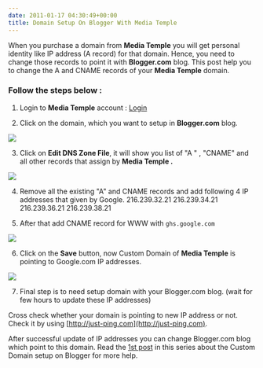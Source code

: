 ```yaml
---
date: 2011-01-17 04:30:49+00:00
title: Domain Setup On Blogger With Media Temple
---
```


When you purchase a domain from **Media Temple** you will get personal identity like IP address (A record) for that domain. Hence,  you need to change those records to point it with **Blogger.com** blog. This post help you to change the A and CNAME records of your **Media Temple** domain.


### Follow the steps below :





	
  1. Login to **Media Temple** account : [Login](http://mediatemple.net/)

	
  2. Click on the domain, which you want to setup in **Blogger.com** blog.

[![](https://rtcamp.com/wp-content/uploads/2011/01/b2w-mediatemple-1.jpg)](https://rtcamp.com/wp-content/uploads/2011/01/b2w-mediatemple-1.jpg)
	
  3. Click on **Edit DNS Zone File**, it will show you list of "A " , "CNAME" and all other records that assign by **Media Temple .**

[![](https://rtcamp.com/wp-content/uploads/2011/01/b2w-mediatemple-4.jpg)](https://rtcamp.com/wp-content/uploads/2011/01/b2w-mediatemple-4.jpg)
	
  4. Remove all the existing "A" and CNAME records and add following 4 IP addresses that given by Google.
216.239.32.21
216.239.34.21
216.239.36.21
216.239.38.21

	
  5. After that add CNAME record for WWW with `ghs.google.com`

[![](https://rtcamp.com/wp-content/uploads/2011/01/b2w-mediatemple-2-600x232.jpg)](https://rtcamp.com/wp-content/uploads/2011/01/b2w-mediatemple-2.jpg)
	
  6. Click on the **Save** button, now Custom Domain of **Media Temple** is pointing to Google.com IP addresses.

[![](https://rtcamp.com/wp-content/uploads/2011/01/b2w-mediatemple-3.jpg)](https://rtcamp.com/wp-content/uploads/2011/01/b2w-mediatemple-3.jpg)
	
  7. Final step is to need setup domain with your Blogger.com blog. (wait for few hours to update these IP addresses)


Cross check whether your domain is pointing to new IP address or not. Check it by using [http://just-ping.com](http://just-ping.com).

After successful update of IP addresses you can change Blogger.com blog which point to this domain. Read the [1st post](http://bloggertowp.org/how-to-setup-a-custom-domain-with-blogger/) in this series about the Custom Domain setup on Blogger for more help.
